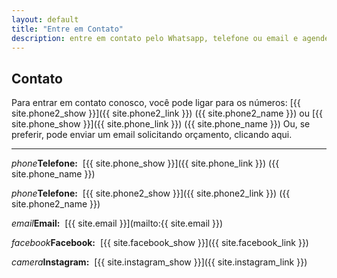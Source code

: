 ```yaml
---
layout: default
title: "Entre em Contato"
description: entre em contato pelo Whatsapp, telefone ou email e agende seu orçamento.
---
```


## Contato ##
Para entrar em contato conosco, você pode ligar para os números:
[{{ site.phone2_show }}]({{ site.phone2_link }}) ({{ site.phone2_name }}) ou [{{ site.phone_show }}]({{ site.phone_link }}) ({{ site.phone_name }})
Ou, se preferir, pode enviar um email solicitando orçamento,
clicando aqui.

------------------------------------------------------------------------------

<i class="material-icons inline-icon">phone</i><strong>Telefone:</strong>&nbsp;
[{{ site.phone_show }}]({{ site.phone_link }}) ({{ site.phone_name }})<br/>

<i class="material-icons inline-icon">phone</i><strong>Telefone:</strong>&nbsp;
[{{ site.phone2_show }}]({{ site.phone2_link }}) ({{ site.phone2_name }})<br/>

<i class="material-icons inline-icon">email</i><strong>Email:</strong>&nbsp;
[{{ site.email }}](mailto:{{ site.email }})<br/>

<i class="material-icons inline-icon">facebook</i><strong>Facebook:</strong>&nbsp;
[{{ site.facebook_show }}]({{ site.facebook_link }})<br/>

<i class="material-icons inline-icon">camera</i><strong>Instagram:</strong>&nbsp;
[{{ site.instagram_show }}]({{ site.instagram_link }})<br/>